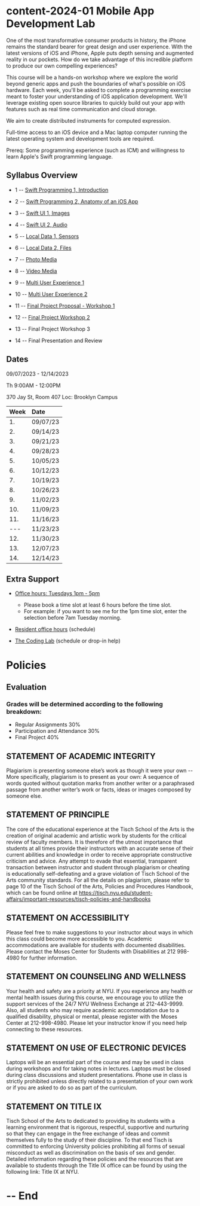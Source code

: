 # content-2024-01 Mobile App Development Lab

One of the most transformative consumer products in history, the iPhone remains
the standard bearer for great design and user experience. With the latest
versions of iOS and iPhone, Apple puts depth sensing and augmented reality in
our pockets. How do we take advantage of this incredible platform to produce our
own compelling experiences?

This course will be a hands-on workshop where we explore the world beyond
generic apps and push the boundaries of what's possible on iOS hardware. Each
week, you'll be asked to complete a programming exercise meant to foster your
understanding of iOS application development. We'll leverage existing open source
libraries to quickly build out your app with features such as
real time communication and cloud storage.

We aim to create distributed instruments for computed expression.

Full-time access to an iOS device and a Mac laptop computer
running the latest operating system and development tools are required.

Prereq:
Some programming experience (such as ICM) and willingness to learn Apple's Swift programming language.

## Syllabus Overview

- 1 -- [Swift Programming 1, Introduction](weeks/01_intro.md)

- 2 -- [Swift Programming 2, Anatomy of an iOS App](weeks/02_swift.md)

- 3 -- [Swift UI 1, Images](weeks/03_swiftui.md)

- 4 -- [Swift UI 2, Audio](weeks/04_swiftui.md)

- 5 -- [Local Data 1, Sensors](weeks/05_data.md)

- 6 -- [Local Data 2, Files](weeks/06_data.md)

- 7 -- [Photo Media](weeks/07_photo.md)

- 8 -- [Video Media](weeks/08_video.md)

- 9 -- [Multi User Experience 1](weeks/09_multi.md)

- 10 -- [Multi User Experience 2](weeks/10_multi.md)

- 11 -- [Final Project Proposal - Workshop 1](weeks/11_proposal.md)

- 12 -- [Final Project Workshop 2](weeks/12_workshop.md)

- 13 -- Final Project Workshop 3

- 14 -- Final Presentation and Review

## Dates

09/07/2023 - 12/14/2023

Th 9:00AM - 12:00PM

370 Jay St, Room 407 Loc: Brooklyn Campus

| Week | Date     |
| :--- | :------- |
| 1.   | 09/07/23 |
| 2.   | 09/14/23 |
| 3.   | 09/21/23 |
| 4.   | 09/28/23 |
| 5.   | 10/05/23 |
| 6.   | 10/12/23 |
| 7.   | 10/19/23 |
| 8.   | 10/26/23 |
| 9.   | 11/02/23 |
| 10.  | 11/09/23 |
| 11.  | 11/16/23 |
| ---  | 11/23/23 |
| 12.  | 11/30/23 |
| 13.  | 12/07/23 |
| 14.  | 12/14/23 |

## Extra Support

- [Office hours: Tuesdays 1pm - 5pm](https://calendar.google.com/calendar/u/0/selfsched?sstoken=UUdFT1BmNTVfLW5BfGRlZmF1bHR8YmZmMzM3NDFjYjFmMGE4NDI1YTFlNWEzNGQwMGY3NTk)

  - Please book a time slot at least 6 hours before the time slot.
  - For example: if you want to see me for the 1pm time slot, enter the selection before 7am Tuesday morning.

- [Resident office hours](https://itp.nyu.edu/help/office-hours/) (schedule)
- [The Coding Lab](https://codinglab.itp.io/) (schedule or drop-in help)

# Policies

## Evaluation

### Grades will be determined according to the following breakdown:

- Regular Assignments 30%
- Participation and Attendance 30%
- Final Project 40%

## STATEMENT OF ACADEMIC INTEGRITY

Plagiarism is presenting someone else’s work as though it were your own -- More specifically, plagiarism is to present as your own: A sequence of words quoted without quotation marks from another writer or a paraphrased passage from another writer’s work or facts, ideas or images composed by someone else.

## STATEMENT OF PRINCIPLE

The core of the educational experience at the Tisch School of the Arts is the creation of original academic and artistic work by students for the critical review of faculty members. It is therefore of the utmost importance that students at all times provide their instructors with an accurate sense of their current abilities and knowledge in order to receive appropriate constructive criticism and advice. Any attempt to evade that essential, transparent transaction between instructor and student through plagiarism or cheating is educationally self-defeating and a grave violation of Tisch School of the Arts community standards. For all the details on plagiarism, please refer to page 10 of the Tisch School of the Arts, Policies and Procedures Handbook, which can be found online at https://tisch.nyu.edu/student-affairs/important-resources/tisch-policies-and-handbooks

## STATEMENT ON ACCESSIBILITY

Please feel free to make suggestions to your instructor about ways in which this class could become more accessible to you. Academic accommodations are available for students with documented disabilities. Please contact the Moses Center for Students with Disabilities at 212 998-4980 for further information.

## STATEMENT ON COUNSELING AND WELLNESS

Your health and safety are a priority at NYU. If you experience any health or mental health issues during this course, we encourage you to utilize the support services of the 24/7 NYU Wellness Exchange at 212-443-9999. Also, all students who may require academic accommodation due to a qualified disability, physical or mental, please register with the Moses Center at 212-998-4980. Please let your instructor know if you need help connecting to these resources.

## STATEMENT ON USE OF ELECTRONIC DEVICES

Laptops will be an essential part of the course and may be used in class during workshops and for taking notes in lectures. Laptops must be closed during class discussions and student presentations. Phone use in class is strictly prohibited unless directly related to a presentation of your own work or if you are asked to do so as part of the curriculum.

## STATEMENT ON TITLE IX

Tisch School of the Arts to dedicated to providing its students with a learning environment that is rigorous, respectful, supportive and nurturing so that they can engage in the free exchange of ideas and commit themselves fully to the study of their discipline. To that end Tisch is committed to enforcing University policies prohibiting all forms of sexual misconduct as well as discrimination on the basis of sex and gender. Detailed information regarding these policies and the resources that are available to students through the Title IX office can be found by using the following link: Title IX at NYU.

# -- End
